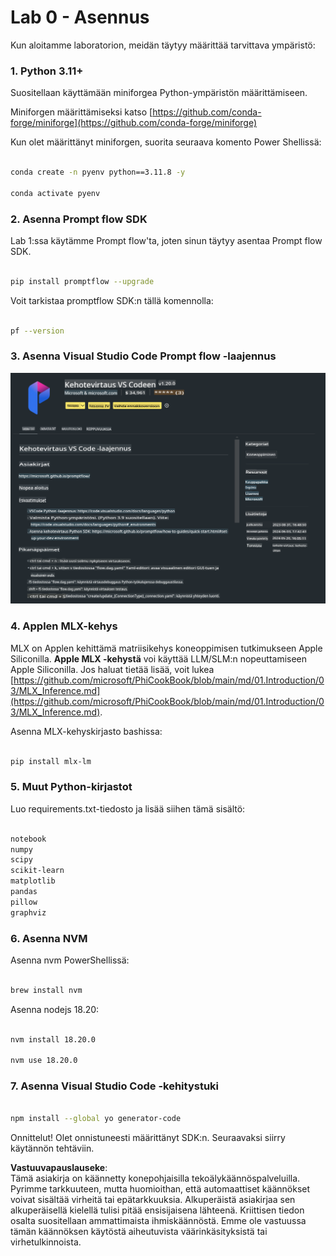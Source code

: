 # **Lab 0 - Asennus**

Kun aloitamme laboratorion, meidän täytyy määrittää tarvittava ympäristö:

### **1. Python 3.11+**

Suositellaan käyttämään miniforgea Python-ympäristön määrittämiseen.

Miniforgen määrittämiseksi katso [https://github.com/conda-forge/miniforge](https://github.com/conda-forge/miniforge)

Kun olet määrittänyt miniforgen, suorita seuraava komento Power Shellissä:

```bash

conda create -n pyenv python==3.11.8 -y

conda activate pyenv

```

### **2. Asenna Prompt flow SDK**

Lab 1:ssa käytämme Prompt flow'ta, joten sinun täytyy asentaa Prompt flow SDK.

```bash

pip install promptflow --upgrade

```

Voit tarkistaa promptflow SDK:n tällä komennolla:

```bash

pf --version

```

### **3. Asenna Visual Studio Code Prompt flow -laajennus**

![pf](../../../../../../../../../translated_images/pf_ext.fa065f22e1ee3e67157662d8be5241f346ddd83744045e3406d92b570e8d8b36.fi.png)

### **4. Applen MLX-kehys**

MLX on Applen kehittämä matriisikehys koneoppimisen tutkimukseen Apple Siliconilla. **Apple MLX -kehystä** voi käyttää LLM/SLM:n nopeuttamiseen Apple Siliconilla. Jos haluat tietää lisää, voit lukea [https://github.com/microsoft/PhiCookBook/blob/main/md/01.Introduction/03/MLX_Inference.md](https://github.com/microsoft/PhiCookBook/blob/main/md/01.Introduction/03/MLX_Inference.md).

Asenna MLX-kehyskirjasto bashissa:

```bash

pip install mlx-lm

```

### **5. Muut Python-kirjastot**

Luo requirements.txt-tiedosto ja lisää siihen tämä sisältö:

```txt

notebook
numpy 
scipy 
scikit-learn 
matplotlib 
pandas 
pillow 
graphviz

```

### **6. Asenna NVM**

Asenna nvm PowerShellissä:

```bash

brew install nvm

```

Asenna nodejs 18.20:

```bash

nvm install 18.20.0

nvm use 18.20.0

```

### **7. Asenna Visual Studio Code -kehitystuki**

```bash

npm install --global yo generator-code

```

Onnittelut! Olet onnistuneesti määrittänyt SDK:n. Seuraavaksi siirry käytännön tehtäviin.

**Vastuuvapauslauseke**:  
Tämä asiakirja on käännetty konepohjaisilla tekoälykäännöspalveluilla. Pyrimme tarkkuuteen, mutta huomioithan, että automaattiset käännökset voivat sisältää virheitä tai epätarkkuuksia. Alkuperäistä asiakirjaa sen alkuperäisellä kielellä tulisi pitää ensisijaisena lähteenä. Kriittisen tiedon osalta suositellaan ammattimaista ihmiskäännöstä. Emme ole vastuussa tämän käännöksen käytöstä aiheutuvista väärinkäsityksistä tai virhetulkinnoista.